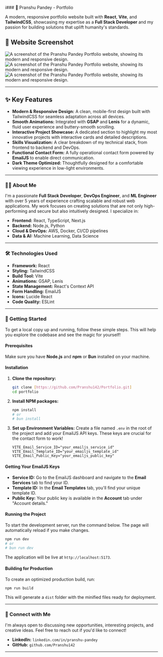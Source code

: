 i### 🚀 Pranshu Pandey - Portfolio

A modern, responsive portfolio website built with **React**, **Vite**, and **TailwindCSS**, showcasing my expertise as a **Full Stack Developer** and my passion for building solutions that uplift humanity's standards.

## 📸 Website Screenshot

![A screenshot of the Pranshu Pandey Portfolio website, showing its modern and responsive design.](client/images/Screenshot%202025-09-16%20202618.png)
![A screenshot of the Pranshu Pandey Portfolio website, showing its modern and responsive design.](client/images/Screenshot%202025-09-16%20202631.png)
![A screenshot of the Pranshu Pandey Portfolio website, showing its modern and responsive design.](client/images/Screenshot%202025-09-16%20202643.png)

---

## ✨ Key Features

- **Modern & Responsive Design:** A clean, mobile-first design built with TailwindCSS for seamless adaptation across all devices.
- **Smooth Animations:** Integrated with **GSAP** and **Lenis** for a dynamic, fluid user experience and buttery-smooth scrolling.
- **Interactive Project Showcase:** A dedicated section to highlight my most innovative projects with interactive cards and detailed descriptions.
- **Skills Visualization:** A clear breakdown of my technical stack, from frontend to backend and DevOps.
- **Functional Contact Form:** A fully operational contact form powered by **EmailJS** to enable direct communication.
- **Dark Theme Optimized:** Thoughtfully designed for a comfortable viewing experience in low-light environments.

---

### 🧑‍💻 About Me

I'm a passionate **Full Stack Developer**, **DevOps Engineer**, and **ML Engineer** with over 5 years of experience crafting scalable and robust web applications. My work focuses on creating solutions that are not only high-performing and secure but also intuitively designed. I specialize in:

- **Frontend:** React, TypeScript, Next.js
- **Backend:** Node.js, Python
- **Cloud & DevOps:** AWS, Docker, CI/CD pipelines
- **Data & AI:** Machine Learning, Data Science

---

### 🛠️ Technologies Used

- **Framework:** React
- **Styling:** TailwindCSS
- **Build Tool:** Vite
- **Animations:** GSAP, Lenis
- **State Management:** React's Context API
- **Form Handling:** EmailJS
- **Icons:** Lucide React
- **Code Quality:** ESLint

---

### 🚀 Getting Started

To get a local copy up and running, follow these simple steps. This will help you explore the codebase and see the magic for yourself!

#### Prerequisites

Make sure you have **Node.js** and **npm** or **Bun** installed on your machine.

#### Installation

1.  **Clone the repository:**

    ```bash
    git clone [https://github.com/Pranshu142/Portfolio.git]
    cd portfolio
    ```

2.  **Install NPM packages:**

    ```bash
    npm install
    # or
    # bun install
    ```

3.  **Set up Environment Variables:**
    Create a file named `.env` in the root of the project and add your EmailJS API keys. These keys are crucial for the contact form to work!

    ```dotenv
    VITE_Email_Service_ID="your_emailjs_service_id"
    VITE_Email_Template_ID="your_emailjs_template_id"
    VITE_Email_Public_Key="your_emailjs_public_key"
    ```

#### Getting Your EmailJS Keys

- **Service ID:** Go to the EmailJS dashboard and navigate to the **Email Services** tab to find your ID.
- **Template ID:** In the **Email Templates** tab, you'll find your unique template ID.
- **Public Key:** Your public key is available in the **Account** tab under "Account details."

#### Running the Project

To start the development server, run the command below. The page will automatically reload if you make changes.

```bash
npm run dev
# or
# bun run dev
```

The application will be live at `http://localhost:5173`.

#### Building for Production

To create an optimized production build, run:

```bash
npm run build
```

This will generate a `dist` folder with the minified files ready for deployment.

---

### 🤝 Connect with Me

I'm always open to discussing new opportunities, interesting projects, and creative ideas. Feel free to reach out if you'd like to connect\!

- **LinkedIn:** `linkedin.com/in/pranshu-pandey`
- **GitHub:** `github.com/Pranshu142`

---
